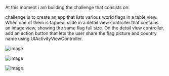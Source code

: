 At this moment i am building the challenge that consists on: 

challenge is to create an app that lists various world flags in a table view. When one of them is tapped, slide in a detail view controller that contains an image view, showing the same flag full size. On the detail view controller, add an action button that lets the user share the flag picture and country name using UIActivityViewController.


![image](https://user-images.githubusercontent.com/122572631/235706113-a241a113-bb68-4c99-952e-24c3ab4822ce.png)


![image](https://user-images.githubusercontent.com/122572631/235706178-e7a0188c-d8be-4fd8-a4c9-3ff34e8447d1.png)



![image](https://user-images.githubusercontent.com/122572631/235706032-d8343209-8a23-451a-8df8-c85a9afcbaae.png)

